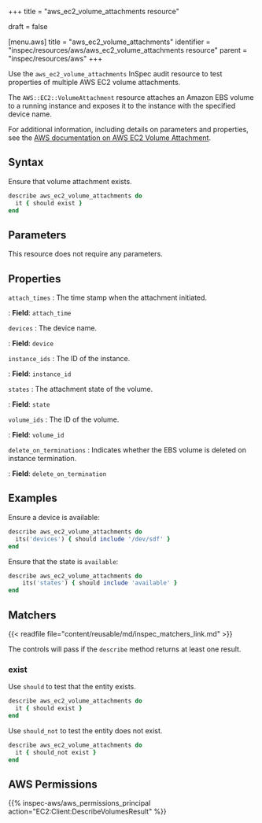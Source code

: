 +++
title = "aws_ec2_volume_attachments resource"

draft = false


[menu.aws]
title = "aws_ec2_volume_attachments"
identifier = "inspec/resources/aws/aws_ec2_volume_attachments resource"
parent = "inspec/resources/aws"
+++

Use the `aws_ec2_volume_attachments` InSpec audit resource to test properties of multiple AWS EC2 volume attachments.

The `AWS::EC2::VolumeAttachment` resource attaches an Amazon EBS volume to a running instance and exposes it to the instance with the specified device name.

For additional information, including details on parameters and properties, see the [AWS documentation on AWS EC2 Volume Attachment](https://docs.aws.amazon.com/AWSCloudFormation/latest/UserGuide/aws-properties-ec2-ebs-volumeattachment.html).

## Syntax

Ensure that volume attachment exists.

```ruby
describe aws_ec2_volume_attachments do
  it { should exist }
end
```

## Parameters

This resource does not require any parameters.

## Properties

`attach_times`
: The time stamp when the attachment initiated.

: **Field**: `attach_time`

`devices`
: The device name.

: **Field**: `device`

`instance_ids`
: The ID of the instance.

: **Field**: `instance_id`

`states`
: The attachment state of the volume.

: **Field**: `state`

`volume_ids`
: The ID of the volume.

: **Field**: `volume_id`

`delete_on_terminations`
: Indicates whether the EBS volume is deleted on instance termination.

: **Field**: `delete_on_termination`

## Examples

Ensure a device is available:

```ruby
describe aws_ec2_volume_attachments do
  its('devices') { should include '/dev/sdf' }
end
```

Ensure that the state is `available`:

```ruby
describe aws_ec2_volume_attachments do
    its('states') { should include 'available' }
end
```

## Matchers

{{< readfile file="content/reusable/md/inspec_matchers_link.md" >}}

The controls will pass if the `describe` method returns at least one result.

### exist

Use `should` to test that the entity exists.

```ruby
describe aws_ec2_volume_attachments do
  it { should exist }
end
```

Use `should_not` to test the entity does not exist.

```ruby
describe aws_ec2_volume_attachments do
  it { should_not exist }
end
```

## AWS Permissions

{{% inspec-aws/aws_permissions_principal action="EC2:Client:DescribeVolumesResult" %}}
